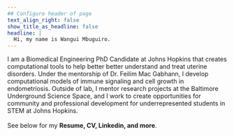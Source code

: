 ```yaml
---
## Configure header of page
text_align_right: false
show_title_as_headline: false
headline: |
  Hi, my name is Wangui Mbuguiro.
---
```


<!-- this is a subheadline -->
I am a Biomedical Engineering PhD Candidate at Johns Hopkins that creates computational tools to help better better understand and treat uterine disorders. Under the mentorship of Dr. Feilim Mac Gabhann, I develop computational models of immune signaling and cell growth in endometriosis. Outside of lab, I mentor research projects at the Baltimore Underground Science Space, and I work to create opportunities for community and professional development for underrepresented students in STEM at Johns Hopkins. <br /><br /><i class="fas fa-laptop-code"></i> See below for my <b>Resume, CV, Linkedin, and more</b>.  
